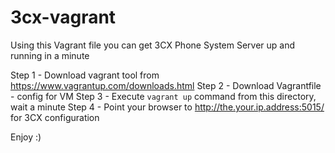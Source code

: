 # 3cx-vagrant

Using this Vagrant file you can get 3CX Phone System Server up and running in a minute

Step 1 - Download vagrant tool from https://www.vagrantup.com/downloads.html
Step 2 - Download Vagrantfile - config for VM
Step 3 - Execute ```vagrant up``` command from this directory, wait a minute
Step 4 - Point your browser to http://the.your.ip.address:5015/ for 3CX configuration

Enjoy :)

